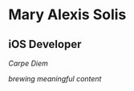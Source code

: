 Mary Alexis Solis
=================

iOS Developer
-------------

*Carpe Diem*

*brewing meaningful content*
